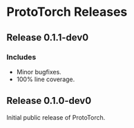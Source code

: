 # ProtoTorch Releases

## Release 0.1.1-dev0

### Includes
- Minor bugfixes.
- 100% line coverage.

## Release 0.1.0-dev0

Initial public release of ProtoTorch.
